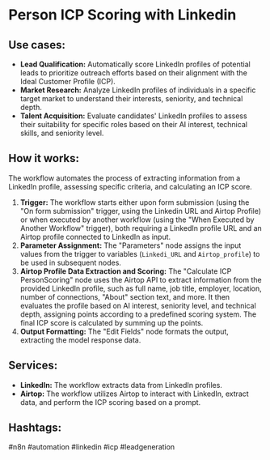 # Person ICP Scoring with Linkedin

## Use cases:

- **Lead Qualification:** Automatically score LinkedIn profiles of potential leads to prioritize outreach efforts based on their alignment with the Ideal Customer Profile (ICP).
- **Market Research:** Analyze LinkedIn profiles of individuals in a specific target market to understand their interests, seniority, and technical depth.
- **Talent Acquisition:** Evaluate candidates' LinkedIn profiles to assess their suitability for specific roles based on their AI interest, technical skills, and seniority level.

## How it works:

The workflow automates the process of extracting information from a LinkedIn profile, assessing specific criteria, and calculating an ICP score.

1.  **Trigger:** The workflow starts either upon form submission (using the "On form submission" trigger, using the Linkedin URL and Airtop Profile) or when executed by another workflow (using the "When Executed by Another Workflow" trigger), both requiring a LinkedIn profile URL and an Airtop profile connected to LinkedIn as input.
2.  **Parameter Assignment:** The "Parameters" node assigns the input values from the trigger to variables (`Linkedi_URL` and `Airtop_profile`) to be used in subsequent nodes.
3.  **Airtop Profile Data Extraction and Scoring:** The "Calculate ICP PersonScoring" node uses the Airtop API to extract information from the provided LinkedIn profile, such as full name, job title, employer, location, number of connections, "About" section text, and more. It then evaluates the profile based on AI interest, seniority level, and technical depth, assigning points according to a predefined scoring system. The final ICP score is calculated by summing up the points.
4.  **Output Formatting:** The "Edit Fields" node formats the output, extracting the model response data.

## Services:

-   **LinkedIn:** The workflow extracts data from LinkedIn profiles.
-   **Airtop:** The workflow utilizes Airtop to interact with LinkedIn, extract data, and perform the ICP scoring based on a prompt.

## Hashtags:

#n8n #automation #linkedin #icp #leadgeneration
